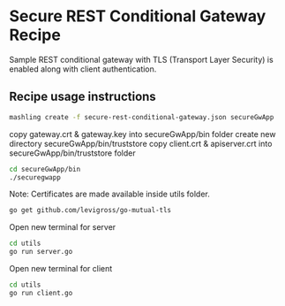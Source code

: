 # Secure REST Conditional Gateway Recipe
Sample REST conditional gateway with TLS (Transport Layer Security) is enabled along with client authentication.

## Recipe usage instructions

```bash
mashling create -f secure-rest-conditional-gateway.json secureGwApp
```

copy gateway.crt & gateway.key into secureGwApp/bin folder
create new directory secureGwApp/bin/truststore
copy client.crt & apiserver.crt into secureGwApp/bin/truststore folder

```bash
cd secureGwApp/bin
./securegwapp
```

Note: Certificates are made available inside utils folder.

```bash
go get github.com/levigross/go-mutual-tls
```

Open new terminal for server

```bash
cd utils
go run server.go
```


Open new terminal for client
```bash
cd utils
go run client.go
```